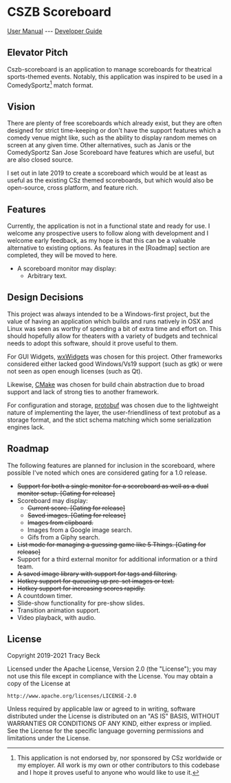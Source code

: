 # CSZB Scoreboard

[User Manual](doc/users.md)  ---    [Developer Guide](doc/developers.md)

## Elevator Pitch
Cszb-scoreboard is an application to manage scoreboards for theatrical
sports-themed events.  Notably, this application was inspired to be used in a
ComedySportz[^1] match format.

[^1]: This application is not endorsed by, nor sponsored by CSz worldwide or
my employer.  All work is my own or other contributors to this codebase and I
hope it proves useful to anyone who would like to use it.

## Vision
There are plenty of free scoreboards which already exist, but they are often
designed for strict time-keeping or don't have the support features which a
comedy venue might like, such as the ability to display random memes on screen
at any given time.  Other alternatives, such as Janis or the ComedySportz San
Jose Scoreboard have features which are useful, but are also closed source.

I set out in late 2019 to create a scoreboard which would be at least as useful
as the existing CSz themed scoreboards, but which would also be open-source,
cross platform, and feature rich.

## Features

Currently, the application is not in a functional state and ready for use.
I welcome any prospective users to follow along with development and I welcome
early feedback, as my hope is that this can be a valuable alternative to
existing options.  As features in the [Roadmap] section are completed, they
will be moved to here.

* A scoreboard monitor may display:
  * Arbitrary text.

## Design Decisions

This project was always intended to be a Windows-first project, but the value
of having an application which builds and runs natively in OSX and Linux was
seen as worthy of spending a bit of extra time and effort on.  This should
hopefully allow for theaters with a variety of budgets and technical needs to
adopt this software, should it prove useful to them.

For GUI Widgets, [wxWidgets](https://www.wxwidgets.org/) was chosen for this
project.  Other frameworks considered either lacked good Windows/Vs19 support
(such as gtk) or were not seen as open enough licenses (such as Qt).

Likewise, [CMake](https://cmake.org/) was chosen for build chain abstraction
due to broad support and lack of strong ties to another framework.

For configuration and storage,
[protobuf](https://developers.google.com/protocol-buffers/) was chosen due to
the lightweight nature of implementing the layer, the user-friendliness of
text protobuf as a storage format, and the stict schema matching which some
serialization engines lack.

## Roadmap

The following features are planned for inclusion in the scoreboard, where
possible I've noted which ones are considered gating for a 1.0 release.

* ~~Support for both a single monitor for a scoreboard as well as a dual monitor
  setup. [Gating for release]~~
* Scoreboard may display:
  * ~~Current score. [Gating for release]~~
  * ~~Saved images. [Gating for release]~~
  * ~~Images from clipboard.~~
  * Images from a Google image search.
  * Gifs from a Giphy search.
* ~~List mode for managing a guessing game like 5 Things. [Gating for release]~~
* Support for a third external monitor for additional information or a third
  team. 
* ~~A saved image library with support for tags and filtering.~~
* ~~Hotkey support for queueing up pre-set images or text.~~
* ~~Hotkey support for increasing scores rapidly.~~
* A countdown timer.
* Slide-show functionality for pre-show slides.
* Transition animation support.
* Video playback, with audio.

## License

Copyright 2019-2021 Tracy Beck

Licensed under the Apache License, Version 2.0 (the "License");
you may not use this file except in compliance with the License.
You may obtain a copy of the License at

    http://www.apache.org/licenses/LICENSE-2.0

Unless required by applicable law or agreed to in writing, software
distributed under the License is distributed on an "AS IS" BASIS,
WITHOUT WARRANTIES OR CONDITIONS OF ANY KIND, either express or implied.
See the License for the specific language governing permissions and
limitations under the License.
